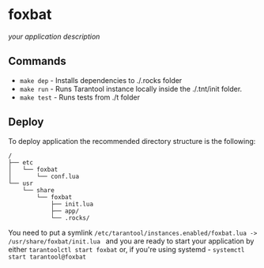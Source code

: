 # foxbat

_your application description_

## Commands
* `make dep` - Installs dependencies to ./.rocks folder
* `make run` - Runs Tarantool instance locally inside the ./.tnt/init folder.
* `make test` - Runs tests from ./t folder

## Deploy
To deploy application the recommended directory structure is the following:
```
/
├── etc
│   └── foxbat
│       └── conf.lua
└── usr
    └── share
        └── foxbat
            ├── init.lua
            ├── app/
            └── .rocks/
```
You need to put a symlink `/etc/tarantool/instances.enabled/foxbat.lua -> /usr/share/foxbat/init.lua
` and you are ready to start your application by either `tarantoolctl start foxbat` or, if you're using systemd - `systemctl start tarantool@foxbat`
